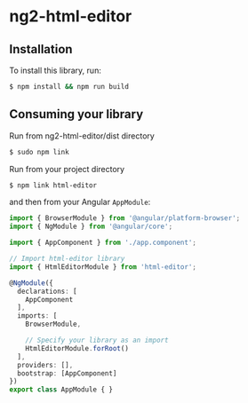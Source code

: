 # ng2-html-editor

## Installation

To install this library, run:

```bash
$ npm install && npm run build
```

## Consuming your library

Run from ng2-html-editor/dist directory 

```bash
$ sudo npm link
```
Run from your project directory 

```bash
$ npm link html-editor
```

and then from your Angular `AppModule`:

```typescript
import { BrowserModule } from '@angular/platform-browser';
import { NgModule } from '@angular/core';

import { AppComponent } from './app.component';

// Import html-editor library
import { HtmlEditorModule } from 'html-editor';

@NgModule({
  declarations: [
    AppComponent
  ],
  imports: [
    BrowserModule,

    // Specify your library as an import
    HtmlEditorModule.forRoot()
  ],
  providers: [],
  bootstrap: [AppComponent]
})
export class AppModule { }
```
